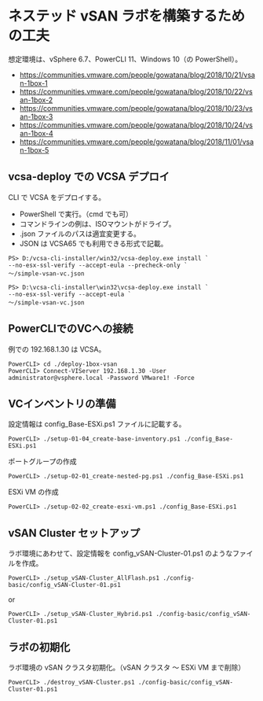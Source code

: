# ネステッド vSAN ラボを構築するための工夫

想定環境は、vSphere 6.7、PowerCLI 11、Windows 10（の PowerShell）。

* <https://communities.vmware.com/people/gowatana/blog/2018/10/21/vsan-1box-1>
* <https://communities.vmware.com/people/gowatana/blog/2018/10/22/vsan-1box-2>
* <https://communities.vmware.com/people/gowatana/blog/2018/10/23/vsan-1box-3>
* <https://communities.vmware.com/people/gowatana/blog/2018/10/24/vsan-1box-4>
* <https://communities.vmware.com/people/gowatana/blog/2018/11/01/vsan-1box-5>

## vcsa-deploy での VCSA デプロイ

CLI で VCSA をデプロイする。
* PowerShell で実行。（cmd でも可）
* コマンドラインの例は、ISOマウントがドライブ。
* .json ファイルのパスは適宜変更する。
* JSON は VCSA65 でも利用できる形式で記載。

```
PS> D:/vcsa-cli-installer/win32/vcsa-deploy.exe install `
--no-esx-ssl-verify --accept-eula --precheck-only `
～/simple-vsan-vc.json

PS> D:\vcsa-cli-installer\win32\vcsa-deploy.exe install `
--no-esx-ssl-verify --accept-eula `
～/simple-vsan-vc.json
```

## PowerCLIでのVCへの接続

例での 192.168.1.30 は VCSA。

```
PowerCLI> cd ./deploy-1box-vsan
PowerCLI> Connect-VIServer 192.168.1.30 -User administrator@vsphere.local -Password VMware1! -Force
```

## VCインベントリの準備

設定情報は config_Base-ESXi.ps1 ファイルに記載する。

```
PowerCLI> ./setup-01-04_create-base-inventory.ps1 ./config_Base-ESXi.ps1
```

ポートグループの作成

```
PowerCLI> ./setup-02-01_create-nested-pg.ps1 ./config_Base-ESXi.ps1
```

ESXi VM の作成

```
PowerCLI> ./setup-02-02_create-esxi-vm.ps1 ./config_Base-ESXi.ps1
```

## vSAN Cluster セットアップ

ラボ環境にあわせて、設定情報を config_vSAN-Cluster-01.ps1 のようなファイルを作成。

```
PowerCLI> ./setup_vSAN-Cluster_AllFlash.ps1 ./config-basic/config_vSAN-Cluster-01.ps1
```

or

```
PowerCLI> ./setup_vSAN-Cluster_Hybrid.ps1 ./config-basic/config_vSAN-Cluster-01.ps1
```

## ラボの初期化

ラボ環境の vSAN クラスタ初期化。（vSAN クラスタ ～ ESXi VM まで削除）

```
PowerCLI> ./destroy_vSAN-Cluster.ps1 ./config-basic/config_vSAN-Cluster-01.ps1
```
